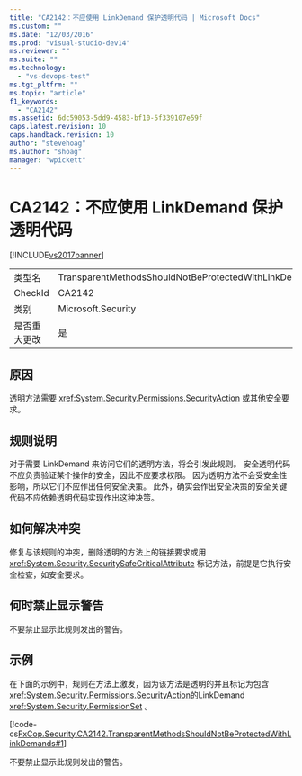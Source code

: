 ```yaml
---
title: "CA2142：不应使用 LinkDemand 保护透明代码 | Microsoft Docs"
ms.custom: ""
ms.date: "12/03/2016"
ms.prod: "visual-studio-dev14"
ms.reviewer: ""
ms.suite: ""
ms.technology: 
  - "vs-devops-test"
ms.tgt_pltfrm: ""
ms.topic: "article"
f1_keywords: 
  - "CA2142"
ms.assetid: 6dc59053-5dd9-4583-bf10-5f339107e59f
caps.latest.revision: 10
caps.handback.revision: 10
author: "stevehoag"
ms.author: "shoag"
manager: "wpickett"
---
```

# CA2142：不应使用 LinkDemand 保护透明代码
[!INCLUDE[vs2017banner](../code-quality/includes/vs2017banner.md)]

|||  
|-|-|  
|类型名|TransparentMethodsShouldNotBeProtectedWithLinkDemands|  
|CheckId|CA2142|  
|类别|Microsoft.Security|  
|是否重大更改|是|  
  
## 原因  
 透明方法需要 <xref:System.Security.Permissions.SecurityAction> 或其他安全要求。  
  
## 规则说明  
 对于需要 LinkDemand 来访问它们的透明方法，将会引发此规则。  安全透明代码不应负责验证某个操作的安全，因此不应要求权限。  因为透明方法不会受安全性影响，所以它们不应作出任何安全决策。  此外，确实会作出安全决策的安全关键代码不应依赖透明代码实现作出这种决策。  
  
## 如何解决冲突  
 修复与该规则的冲突，删除透明的方法上的链接要求或用 <xref:System.Security.SecuritySafeCriticalAttribute> 标记方法，前提是它执行安全检查，如安全要求。  
  
## 何时禁止显示警告  
 不要禁止显示此规则发出的警告。  
  
## 示例  
 在下面的示例中，规则在方法上激发，因为该方法是透明的并且标记为包含<xref:System.Security.Permissions.SecurityAction>的LinkDemand <xref:System.Security.PermissionSet> 。  
  
 [!code-cs[FxCop.Security.CA2142.TransparentMethodsShouldNotBeProtectedWithLinkDemands#1](../code-quality/codesnippet/CSharp/ca2142-transparent-code-should-not-be-protected-with-linkdemands_1.cs)]  
  
 不要禁止显示此规则发出的警告。